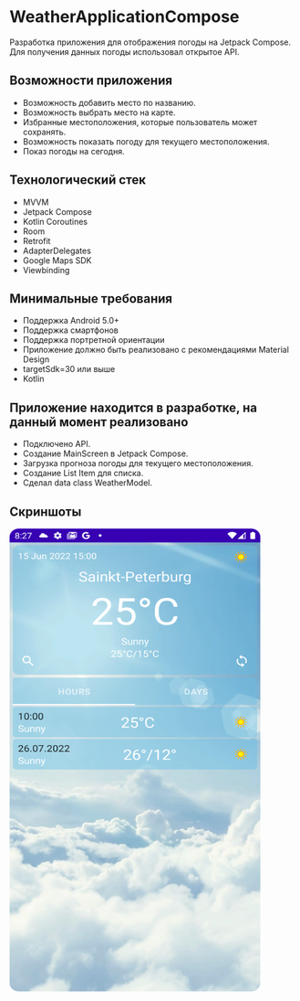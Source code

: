 # WeatherApplicationCompose
Разработка приложения для отображения погоды на Jetpack Compose. Для получения данных погоды использовал открытое API.

## Возможности приложения
* Возможность добавить место по названию.
* Возможность выбрать место на карте.
* Избранные местоположения, которые пользователь может сохранять.
* Возможность показать погоду для текущего местоположения.
* Показ погоды на сегодня.

## Технологический стек
* MVVM
* Jetpack Compose
* Kotlin Coroutines
* Room
* Retrofit
* AdapterDelegates
* Google Maps SDK
* Viewbinding

## Минимальные требования
* Поддержка Android 5.0+
* Поддержка смартфонов
* Поддержка портретной ориентации
* Приложение должно быть реализовано с рекомендациями Material Design
* targetSdk=30 или выше
* Kotlin

## Приложение находится в разработке, на данный момент реализовано
* Подключено API.
* Создание MainScreen в Jetpack Compose.
* Загрузка прогноза погоды для текущего местоположения.
* Создание List Item для списка.
* Сделал data class WeatherModel.

## Скриншоты
<img src="Screenshot_20220801_232741.png" width="440" height="810"/>
